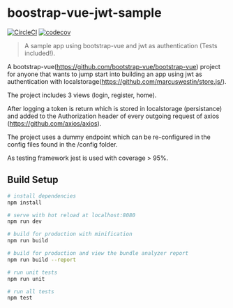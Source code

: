 # boostrap-vue-jwt-sample

[![CircleCI](https://circleci.com/gh/cloutzakis/boostrap-vue-jwt-sample.svg?style=shield&circle-token=:circle-ci-badge-token)](https://circleci.com/gh/cloutzakis/boostrap-vue-jwt-sample)
[![codecov](https://codecov.io/gh/cloutzakis/boostrap-vue-jwt-sample/branch/master/graph/badge.svg)](https://codecov.io/gh/cloutzakis/boostrap-vue-jwt-sample)

> A sample app using bootstrap-vue and jwt as authentication (Tests included!).

A bootstrap-vue(https://github.com/bootstrap-vue/bootstrap-vue) project for anyone that wants to jump start into building an app using jwt as authentication with localstorage(https://github.com/marcuswestin/store.js/).

The project includes 3 views (login, register, home).

After logging a token is return which is stored in localstorage (persistance) and added to the Authorization header of every outgoing request of axios (https://github.com/axios/axios).

The project uses a dummy endpoint which can be re-configured in the config files found in the /config folder.

As testing framework jest is used with coverage > 95%.

## Build Setup

```bash
# install dependencies
npm install

# serve with hot reload at localhost:8080
npm run dev

# build for production with minification
npm run build

# build for production and view the bundle analyzer report
npm run build --report

# run unit tests
npm run unit

# run all tests
npm test
```
